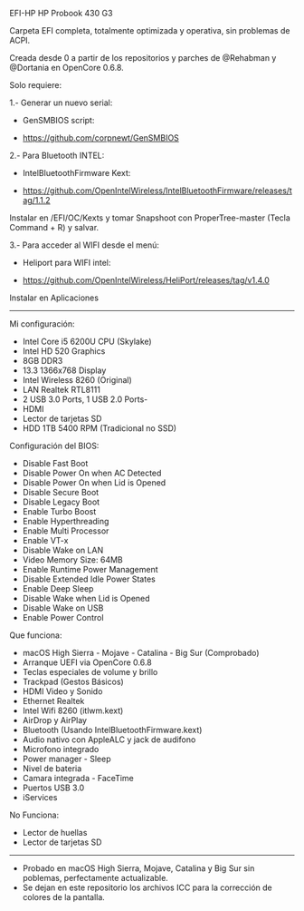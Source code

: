 
EFI-HP
HP Probook 430 G3


Carpeta EFI completa, totalmente optimizada y operativa, sin problemas de ACPI.

Creada desde 0 a partir de los repositorios y parches de @Rehabman y @Dortania en OpenCore 0.6.8.

Solo requiere:

1.- Generar un nuevo serial:
- GenSMBIOS script:

- https://github.com/corpnewt/GenSMBIOS


2.- Para Bluetooth INTEL:
- IntelBluetoothFirmware Kext:

- https://github.com/OpenIntelWireless/IntelBluetoothFirmware/releases/tag/1.1.2

Instalar en /EFI/OC/Kexts y tomar Snapshoot con ProperTree-master (Tecla Command + R) y salvar.


3.- Para acceder al WIFI desde el menú:
- Heliport para WIFI intel:

- https://github.com/OpenIntelWireless/HeliPort/releases/tag/v1.4.0

Instalar en Aplicaciones


------------------------------------------------------------------------------------------

Mi configuración:

- Intel Core i5 6200U CPU (Skylake)
- Intel HD 520 Graphics
- 8GB DDR3
- 13.3 1366x768 Display
- Intel Wireless 8260 (Original)
- LAN Realtek RTL8111
- 2 USB 3.0 Ports, 1 USB 2.0 Ports-
- HDMI
- Lector de tarjetas SD
- HDD 1TB 5400 RPM (Tradicional no SSD)


Configuración del BIOS:

- Disable Fast Boot
- Disable Power On when AC Detected
- Disable Power On when Lid is Opened
- Disable Secure Boot
- Disable Legacy Boot
- Enable Turbo Boost
- Enable Hyperthreading
- Enable Multi Processor
- Enable VT-x
- Disable Wake on LAN
- Video Memory Size: 64MB
- Enable Runtime Power Management
- Disable Extended Idle Power States
- Enable Deep Sleep
- Disable Wake when Lid is Opened
- Disable Wake on USB
- Enable Power Control


Que funciona:

- macOS High Sierra - Mojave - Catalina - Big Sur (Comprobado)
- Arranque UEFI via OpenCore 0.6.8
- Teclas especiales de volume y brillo
- Trackpad (Gestos Básicos)
- HDMI Video y Sonido
- Ethernet Realtek
- Intel Wifi 8260 (itlwm.kext)
- AirDrop y AirPlay
- Bluetooth (Usando IntelBluetoothFirmware.kext)
- Audio nativo con AppleALC y jack de audifono
- Microfono integrado
- Power manager - Sleep
- Nivel de bateria
- Camara integrada - FaceTime
- Puertos USB 3.0
- iServices


No Funciona:

- Lector de huellas
- Lector de tarjetas SD

-----------------------------------------------------------------------

- Probado en macOS High Sierra, Mojave, Catalina y Big Sur sin poblemas, perfectamente actualizable.
- Se dejan en este repositorio los archivos ICC para la corrección de colores de la pantalla.
